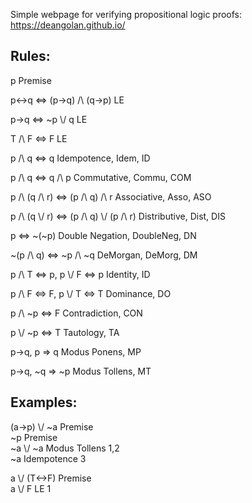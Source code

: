 Simple webpage for verifying propositional logic proofs: https://deangolan.github.io/

## Rules:
p Premise

p<->q <=> (p->q) /\ (q->p) LE

p->q <=> ~p \\/ q LE

T /\ F <=> F LE

p /\ q <=> q Idempotence, Idem, ID

p /\ q <=> q /\ p Commutative, Commu, COM 

p /\ (q /\ r) <=> (p /\ q) /\ r Associative, Asso, ASO

p /\ (q \\/ r) <=> (p /\ q) \\/ (p /\ r) Distributive, Dist, DIS

p <=> ~(~p) Double Negation, DoubleNeg, DN

~(p /\ q) <=> ~p /\ ~q DeMorgan, DeMorg, DM

p /\ T <=> p, p \\/ F <=> p Identity, ID

p /\ F <=> F, p \\/ T <=> T Dominance, DO

p /\ ~p <=> F Contradiction, CON

p \\/ ~p <=> T Tautology, TA 

p->q, p => q Modus Ponens, MP

p->q, ~q => ~p Modus Tollens, MT

## Examples:
(a->p) \\/ ~a Premise <br>
~p Premise <br>
~a \\/ ~a Modus Tollens 1,2 <br>
~a Idempotence 3

a \\/ (T<->F) Premise <br>
a \\/ F LE 1

